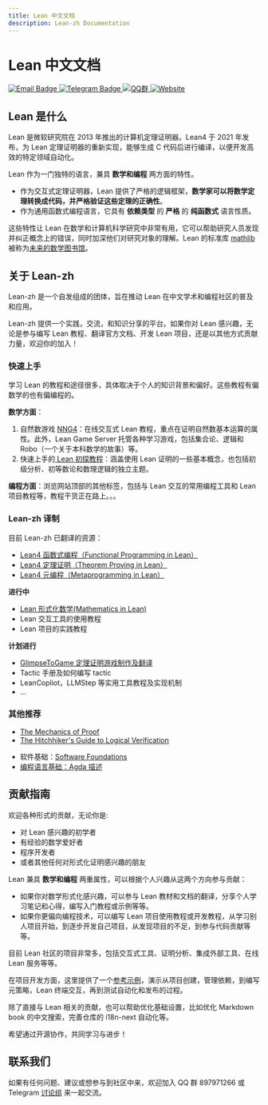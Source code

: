 ```yaml
---
title: Lean 中文文档
description: Lean-zh Documentation
---
```


# Lean 中文文档

<div class="badge-container">
  <a href="mailto:leanprover@outllook.com">
    <img src="https://img.shields.io/badge/Email-联系我们-informational?style=flat&logo=microsoft-outlook&logoColor=white" alt="Email Badge">
  </a>
  <a href="https://t.me/Lean_zh_CN">
    <img src="https://img.shields.io/badge/Telegram-加入讨论-blue?style=flat&logo=telegram&logoColor=white" alt="Telegram Badge">
  </a>
  <a href="http://qm.qq.com/cgi-bin/qm/qr?_wv=1027&k=tC0R88AwoljjpvA2fGAvkucJCOeJnLDR&authKey=AHE8WSVpMeNAoc4Ax8%2BkiM%2FrBkAcpFfcuc7V746wcdIWXYloyGWcn2IkBhpVsumI&noverify=0&group_code=897971266">
    <img src="https://img.shields.io/badge/QQ-加入群聊-blue.svg?logo=tencent-qq&style=flat" alt="QQ群">
  </a>
  <a href="https://www.leanprover.cn">
    <img src="https://img.shields.io/badge/Website-访问主页-blue.svg?style=flat" alt="Website">
  </a>
</div>

## Lean 是什么

Lean 是微软研究院在 2013 年推出的计算机定理证明器。Lean4 于 2021 年发布，为 Lean 定理证明器的重新实现，能够生成 C 代码后进行编译，以便开发高效的特定领域自动化。

Lean 作为一门独特的语言，兼具 **数学和编程** 两方面的特性。

- 作为交互式定理证明器，Lean 提供了严格的逻辑框架，**数学家可以将数学定理转换成代码，并严格验证这些定理的正确性**。
- 作为通用函数式编程语言，它具有 **依赖类型** 的 **严格** 的 **纯函数式** 语言性质。

这些特性让 Lean 在数学和计算机科学研究中非常有用，它可以帮助研究人员发现并纠正概念上的错误，同时加深他们对研究对象的理解。Lean 的标准库 [mathlib](https://github.com/leanprover-community/mathlib4) 被称为[未来的数学图书馆](https://www.quantamagazine.org/building-the-mathematical-library-of-the-future-20201001/)。

## 关于 Lean-zh

Lean-zh 是一个自发组成的团体，旨在推动 Lean 在中文学术和编程社区的普及和应用。

Lean-zh 提供一个实践，交流，和知识分享的平台。如果你对 Lean 感兴趣，无论是参与编写 Lean 教程、翻译官方文档、开发 Lean 项目，还是以其他方式贡献力量，欢迎你的加入！

### 快速上手

学习 Lean 的教程和途径很多，具体取决于个人的知识背景和偏好。这些教程有偏数学的也有偏编程的。

**数学方面**：

1. 自然数游戏 [NNG4](https://nng4.leanprover.cn)：在线交互式 Lean 教程，重点在证明自然数基本运算的属性。此外，Lean Game Server 托管各种学习游戏，包括集合论、逻辑和 Robo（一个关于本科数学的故事）等。
2. 快速上手的[ Lean 初探教程](https://github.com/Lean-zh/GlimpseOfLean)：涵盖使用 Lean 证明的一些基本概念，也包括初级分析、初等数论和数理逻辑的独立主题。

**编程方面**：浏览网站顶部的其他标签，包括与 Lean 交互的常用编程工具和 Lean 项目教程等，教程干货正在路上。。。

### Lean-zh 译制

目前 Lean-zh 已翻译的资源：

- [Lean4 函数式编程（Functional Programming in Lean）](https://www.leanprover.cn/fp-lean-zh/)
- [Lean4 定理证明（Theorem Proving in Lean）](https://www.leanprover.cn/tp-lean-zh/)
- [Lean4 元编程（Metaprogramming in Lean）](https://www.leanprover.cn/mp-lean-zh/)

**进行中**

* [Lean 形式化数学(Mathematics in Lean)](https://www.leanprover.cn/math-in-lean-zh/)
* Lean 交互工具的使用教程
* Lean 项目的实践教程

**计划进行**

* [GlimpseToGame 定理证明游戏制作及翻译](https://github.com/Lean-zh/GlimpseToGame)
* Tactic 手册及如何编写 tactic
* LeanCopliot，LLMStep 等实用工具教程及实现机制
* ...

### 其他推荐

- [The Mechanics of Proof](https://hrmacbeth.github.io/math2001/)
- [The Hitchhiker's Guide to Logical Verification](https://raw.githubusercontent.com/blanchette/logical_verification_2023/main/hitchhikers_guide.pdf)
* 软件基础：[Software Foundations](https://coq-zh.github.io/SF-zh/)
* [编程语言基础：Agda 描述](https://agda-zh.github.io/PLFA-zh/)

## 贡献指南

欢迎各种形式的贡献，无论你是:
- 对 Lean 感兴趣的初学者
- 有经验的数学爱好者
- 程序开发者
- 或者其他任何对形式化证明感兴趣的朋友

Lean 兼具 **数学和编程** 两重属性，可以根据个人兴趣从这两个方向参与贡献：

- 如果你对数学形式化感兴趣，可以参与 Lean 教材和文档的翻译，分享个人学习笔记和心得，编写入门教程或示例等等。
- 如果你更偏向编程技术，可以编写 Lean 项目使用教程或开发教程，从学习别人项目开始，到逐步开发自己项目，从发现项目的不足，到参与代码贡献等等。

目前 Lean 社区的项目非常多，包括交互式工具、证明分析、集成外部工具、在线 Lean 服务等等。

在项目开发方面，这里提供了一个[参考示例](projects/meta-example.md)，演示从项目创建，管理依赖，到编写元策略，Lean 终端交互，再到测试自动化和发布的过程。

除了直接与 Lean 相关的贡献，也可以帮助优化基础设置，比如优化 Markdown book 的中文搜索，完善仓库的 i18n-next 自动化等。

希望通过开源协作，共同学习与进步！

## 联系我们

如果有任何问题、建议或想参与到社区中来，欢迎加入 QQ 群 897971266 或 Telegram [讨论组](https://t.me/Lean_zh_CN) 来一起交流。
